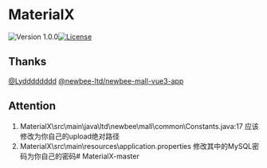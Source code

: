 # MaterialX
![Version 1.0.0](https://img.shields.io/badge/version-1.0.0-yellow.svg)[![License](https://img.shields.io/badge/license-GPL3.0-blue.svg)](https://github.com/newbee-ltd/newbee-mall/blob/master/LICENSE)

## Thanks

[@Lydddddddd](https://github.com/Lydddddddd)
[@newbee-ltd/newbee-mall-vue3-app](https://github.com/newbee-ltd/newbee-mall-vue3-app)

## Attention
1. MaterialX\src\main\java\ltd\newbee\mall\common\Constants.java:17 应该修改为你自己的upload绝对路径
2. MaterialX\src\main\resources\application.properties 修改其中的MySQL密码为你自己的密码# MaterialX-master
